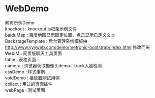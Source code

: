 # WebDemo
网页示例Demo</br>
knockout : knockout.js框架示例文件</br>
baiduMap : 百度地图显示固定位置，点击显示自定义文本</br>
BackstageTemplate : 后台管理系统模板由 http://www.yyyweb.com/demo/metronic-bootstrap/index.html 修改而来</br>
WebIM : 网页版聊天工具页面</br>
table : 表格页面</br>
camera : 浏览器获取摄像头demo，track人脸检测</br>
cssDemo : 样式事例</br>
voidDemo : 播放器测试用例</br>
collect : 用过的页面插件</br>
webPage : 测试页面
